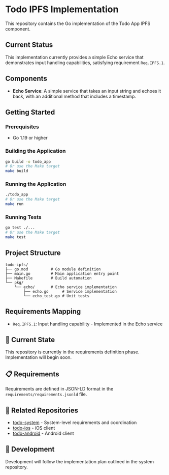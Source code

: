 # Todo IPFS Implementation

This repository contains the Go implementation of the Todo App IPFS component.

## Current Status

This implementation currently provides a simple Echo service that demonstrates input handling capabilities, satisfying requirement `Req.IPFS.1`.

## Components

- **Echo Service**: A simple service that takes an input string and echoes it back, with an additional method that includes a timestamp.

## Getting Started

### Prerequisites

- Go 1.19 or higher

### Building the Application

```bash
go build -o todo_app
# Or use the Make target
make build
```

### Running the Application

```bash
./todo_app
# Or use the Make target
make run
```

### Running Tests

```bash
go test ./...
# Or use the Make target
make test
```

## Project Structure

```
todo-ipfs/
├── go.mod          # Go module definition
├── main.go         # Main application entry point
├── Makefile        # Build automation
└── pkg/
    └── echo/       # Echo service implementation
        ├── echo.go      # Service implementation
        └── echo_test.go # Unit tests
```

## Requirements Mapping

- `Req.IPFS.1`: Input handling capability - Implemented in the Echo service

## 🚀 Current State

This repository is currently in the requirements definition phase. Implementation will begin soon.

## 📋 Requirements

Requirements are defined in JSON-LD format in the `requirements/requirements.jsonld` file.

## 🔗 Related Repositories

- [todo-system](https://github.com/journalbrand/todo-system) - System-level requirements and coordination
- [todo-ios](https://github.com/journalbrand/todo-ios) - iOS client
- [todo-android](https://github.com/journalbrand/todo-android) - Android client

## 🧪 Development

Development will follow the implementation plan outlined in the system repository. 